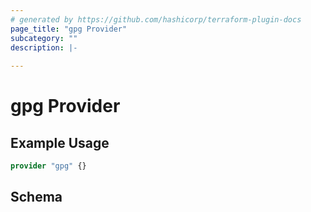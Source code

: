 ```yaml
---
# generated by https://github.com/hashicorp/terraform-plugin-docs
page_title: "gpg Provider"
subcategory: ""
description: |-
  
---
```


# gpg Provider



## Example Usage

```terraform
provider "gpg" {}
```

<!-- schema generated by tfplugindocs -->
## Schema
